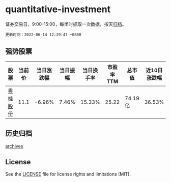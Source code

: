 # quantitative-investment

证券交易日，9:00-15:00，每半时抓取一次数据，按天[归档](archives)。

`更新时间：2022-06-14 12:29:47 +0800`

## 强势股票

|股票|当前价|当日涨跌幅|当日振幅|当日换手率|市盈率TTM|总市值|近10日涨跌幅|
|----|----|----|----|----|----|----|----|
|[粤桂股份](https://xueqiu.com/S/SZ000833)|11.1|-6.96%|7.46%|15.33%|25.22|74.19亿|36.53%|

## 历史归档

[archives](archives)

## License

See the [LICENSE](LICENSE) file for license rights and limitations (MIT).